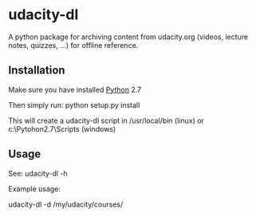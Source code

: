 udacity-dl
===========

A python package for archiving content from udacity.org (videos,
lecture notes, quizzes, …) for offline reference.

Installation
------------

Make sure you have installed [Python][] 2.7

Then simply run: python setup.py install

This will create a udacity-dl script in /usr/local/bin (linux) or
c:\\Pytohon2.7\\Scripts (windows)


Usage
-----

See: udacity-dl -h

Example usage:

udacity-dl  -d /my/udacity/courses/ 

  [Python]: http://www.python.org/download/
  [pip]: http://www.pip-installer.org/en/latest/installing.html
